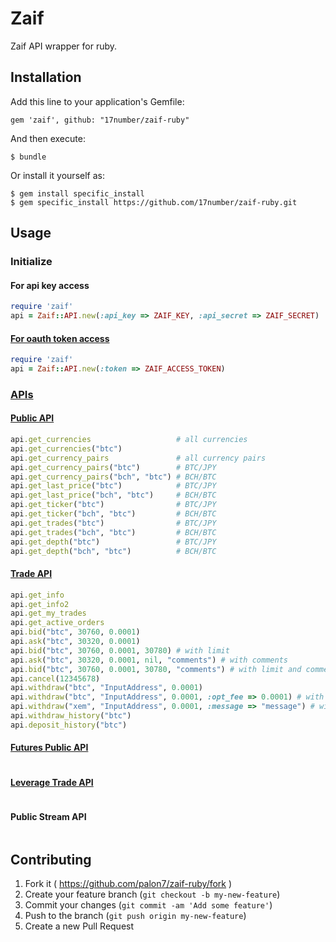 # Zaif

Zaif API wrapper for ruby.

## Installation

Add this line to your application's Gemfile:

    gem 'zaif', github: "17number/zaif-ruby"

And then execute:

    $ bundle

Or install it yourself as:

    $ gem install specific_install
    $ gem specific_install https://github.com/17number/zaif-ruby.git

## Usage

### Initialize

#### For api key access

```ruby
require 'zaif'
api = Zaif::API.new(:api_key => ZAIF_KEY, :api_secret => ZAIF_SECRET)
```
#### [For oauth token access](http://techbureau-api-document.readthedocs.io/ja/latest/oauth/1_common.html)

```ruby
require 'zaif'
api = Zaif::API.new(:token => ZAIF_ACCESS_TOKEN)
```

### [APIs](http://techbureau-api-document.readthedocs.io/ja/latest/index.html)

#### [Public API](http://techbureau-api-document.readthedocs.io/ja/latest/public/index.html)
```ruby
api.get_currencies                   # all currencies
api.get_currencies("btc")
api.get_currency_pairs               # all currency pairs
api.get_currency_pairs("btc")        # BTC/JPY
api.get_currency_pairs("bch", "btc") # BCH/BTC
api.get_last_price("btc")            # BTC/JPY
api.get_last_price("bch", "btc")     # BCH/BTC
api.get_ticker("btc")                # BTC/JPY
api.get_ticker("bch", "btc")         # BCH/BTC
api.get_trades("btc")                # BTC/JPY
api.get_trades("bch", "btc")         # BCH/BTC
api.get_depth("btc")                 # BTC/JPY
api.get_depth("bch", "btc")          # BCH/BTC
```

#### [Trade API](http://techbureau-api-document.readthedocs.io/ja/latest/trade/index.html)
```ruby
api.get_info
api.get_info2
api.get_my_trades
api.get_active_orders
api.bid("btc", 30760, 0.0001)
api.ask("btc", 30320, 0.0001)
api.bid("btc", 30760, 0.0001, 30780) # with limit
api.ask("btc", 30320, 0.0001, nil, "comments") # with comments
api.bid("btc", 30760, 0.0001, 30780, "comments") # with limit and comments
api.cancel(12345678)
api.withdraw("btc", "InputAddress", 0.0001)
api.withdraw("btc", "InputAddress", 0.0001, :opt_fee => 0.0001) # with fee(for BTC or MONA)
api.withdraw("xem", "InputAddress", 0.0001, :message => "message") # with message(for XEM)
api.withdraw_history("btc")
api.deposit_history("btc")
```

#### [Futures Public API](http://techbureau-api-document.readthedocs.io/ja/latest/public_futures/index.html)
```ruby
```

#### [Leverage Trade API](http://techbureau-api-document.readthedocs.io/ja/latest/trade_leverage/index.html)
```ruby
```

#### Public Stream API
```ruby
```

## Contributing

1. Fork it ( https://github.com/palon7/zaif-ruby/fork )
2. Create your feature branch (`git checkout -b my-new-feature`)
3. Commit your changes (`git commit -am 'Add some feature'`)
4. Push to the branch (`git push origin my-new-feature`)
5. Create a new Pull Request
